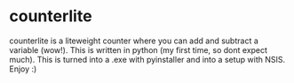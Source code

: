 # counterlite

counterlite is a liteweight counter where you can add and subtract a variable (wow!). This is written in python (my first time, so dont expect much). This is turned into a .exe with pyinstaller and into a setup with NSIS. Enjoy :)
